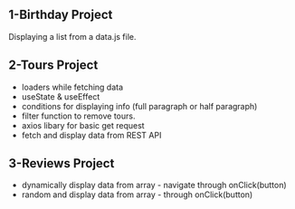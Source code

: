 ## 1-Birthday Project

Displaying a list from a data.js file.

## 2-Tours Project

- loaders while fetching data
- useState & useEffect
- conditions for displaying info (full paragraph or half paragraph)
- filter function to remove tours.
- axios libary for basic get request
- fetch and display data from REST API

## 3-Reviews Project

- dynamically display data from array - navigate through onClick(button)
- random and display data from array - through onClick(button)
